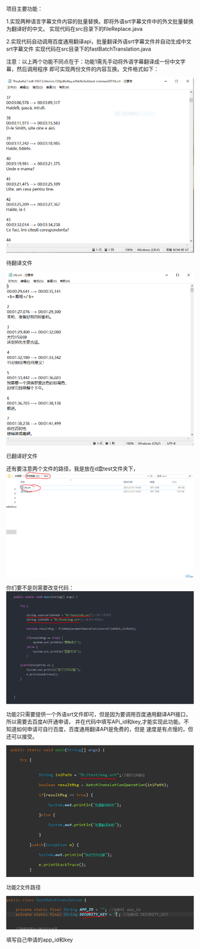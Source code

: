 项目主要功能：

1.实现两种语言字幕文件内容的批量替换。即将外语srt字幕文件中的外文批量替换为翻译好的中文。
  实现代码在src目录下的fileReplace.java
  

2.实现代码自动调用百度通用翻译api，批量翻译外语srt字幕文件并自动生成中文srt字幕文件
 实现代码在src目录下的fastBatchTranslation.java
 
注意：以上两个功能不同点在于：功能1需先手动将外语字幕翻译成一份中文字幕，然后调用程序
即可实现两份文件的内容互换。文件格式如下：

![image](https://github.com/JackLiDi/Java-/blob/main/img/1.PNG)

待翻译文件

![image](https://github.com/JackLiDi/Java-/blob/main/img/2.PNG)

已翻译好文件

还有要注意两个文件的路径，我是放在d盘test文件夹下，
![image](https://github.com/JackLiDi/Java-/blob/main/img/3.PNG)

你们要不是则需要改变代码：
![image](https://github.com/JackLiDi/Java-/blob/main/img/4.PNG)

功能2只需要提供一个外语srt文件即可，但是因为要调用百度通用翻译API接口，所以需要去百度AI开通申请，
并在代码中填写APi_id和key,才能实现此功能。不知道如何申请可自行百度，百度通用翻译API是免费的，但是
速度是有点慢的，但还可以接受。

![image](https://github.com/JackLiDi/Java-/blob/main/img/6.PNG)

功能2文件路径

![image](https://github.com/JackLiDi/Java-/blob/main/img/5.PNG)

填写自己申请的app_id和key



